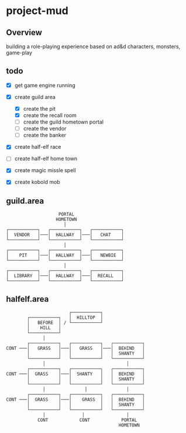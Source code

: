 # project-mud

## Overview
building a role-playing experience based on ad&d characters, monsters, game-play

## todo
- [x] get game engine running
- [x] create guild area
  - [x] create the pit
  - [x] create the recall room
  - [ ] create the guild hometown portal
  - [ ] create the vendor
  - [ ] create the banker
- [x] create half-elf race
- [ ] create half-elf home town
- [x] create magic missle spell
- [x] create kobold mob


## guild.area
```
                    PORTAL     
                   HOMETOWN  
                      │                
┌───────────┐   ┌───────────┐   ┌───────────┐
│  VENDOR   │───│  HALLWAY  │───│   CHAT    │
└───────────┘   └───────────┘   └───────────┘
                      │                
┌───────────┐   ┌───────────┐   ┌───────────┐
│    PIT    │───│  HALLWAY  │───│   NEWBIE  │           
└───────────┘   └───────────┘   └───────────┘
                      │                
┌───────────┐   ┌───────────┐   ┌───────────┐
│  LIBRARY  │───│  HALLWAY  │───│  RECALL   │
└───────────┘   └───────────┘   └───────────┘
```

## halfelf.area
```
                        ┌───────────┐
        ┌───────────┐   │  HILLTOP  │
        │   BEFORE  │ / └───────────┘ 
        │    HILL   │             
        └───────────┘   
              │                
        ┌───────────┐   ┌───────────┐   ┌───────────┐
CONT ───│   GRASS   │───│   GRASS   │───│  BEHIND   │
        │           │   │           │   │  SHANTY   │
        └───────────┘   └───────────┘   └───────────┘
              │                               │                
        ┌───────────┐   ┌───────────┐   ┌───────────┐
CONT ───│  GRASS    │───│  SHANTY   │   │  BEHIND   │
        │           │   │           │   │  SHANTY   │
        └───────────┘   └───────────┘   └───────────┘
              │               │               │                
        ┌───────────┐   ┌───────────┐   ┌───────────┐
CONT ───│  GRASS    │───│    GRASS  │   │  BEHIND   │
        │           │   │           │   │  SHANTY   │
        └───────────┘   └───────────┘   └───────────┘
              │              │                │              
            CONT            CONT            PORTAL     
                                           HOMETOWN  
```                                     


